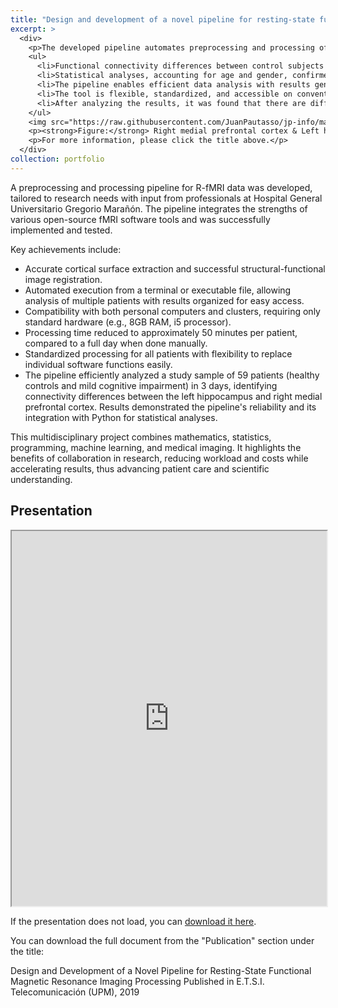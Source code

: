 ```yaml
---
title: "Design and development of a novel pipeline for resting-state functional magnetic resonance imaging processing"
excerpt: >
  <div>
    <p>The developed pipeline automates preprocessing and processing of R-fMRI data to analyze functional connectivity, particularly in the Default Mode Network (DMN). Key outcomes include:</p>
    <ul>
      <li>Functional connectivity differences between control subjects (27) and patients with mild cognitive impairment (32) were identified, specifically reduced connectivity between the left hippocampus and right medial prefrontal cortex.</li>
      <li>Statistical analyses, accounting for age and gender, confirmed significant differences (p < 0.05 after Bonferroni correction).</li>
      <li>The pipeline enables efficient data analysis with results generated in approximately 50 minutes per subject, a significant improvement over manual methods.</li>
      <li>The tool is flexible, standardized, and accessible on conventional hardware, promoting widespread usability and reducing workload and costs for researchers and clinicians.</li>
      <li>After analyzing the results, it was found that there are differences in connectivity between the control group and the groups with mild cognitive impairment. The difference is found in regions 4-5, that is, between the left hippocampus and the right medial prefrontal cortex. See the figure below:</li>
    </ul>
    <img src="https://raw.githubusercontent.com/JuanPautasso/jp-info/master/images/image_24.jpg" alt="Pipeline image" />
    <p><strong>Figure:</strong> Right medial prefrontal cortex & Left hippocampus.</p>
    <p>For more information, please click the title above.</p>
  </div>
collection: portfolio
---
```


A preprocessing and processing pipeline for R-fMRI data was developed, tailored to research needs with input from professionals at Hospital General Universitario Gregorio Marañón. The pipeline integrates the strengths of various open-source fMRI software tools and was successfully implemented and tested.

Key achievements include:

- Accurate cortical surface extraction and successful structural-functional image registration.
- Automated execution from a terminal or executable file, allowing analysis of multiple patients with results organized for easy access.
- Compatibility with both personal computers and clusters, requiring only standard hardware (e.g., 8GB RAM, i5 processor).
- Processing time reduced to approximately 50 minutes per patient, compared to a full day when done manually.
- Standardized processing for all patients with flexibility to replace individual software functions easily.
- The pipeline efficiently analyzed a study sample of 59 patients (healthy controls and mild cognitive impairment) in 3 days, identifying connectivity differences between the left hippocampus and right medial prefrontal cortex. Results demonstrated the pipeline's reliability and its integration with Python for statistical analyses.

This multidisciplinary project combines mathematics, statistics, programming, machine learning, and medical imaging. It highlights the benefits of collaboration in research, reducing workload and costs while accelerating results, thus advancing patient care and scientific understanding.

<section id="presentation">
  <h2>Presentation</h2>
  <iframe src="https://docs.google.com/gview?url=https://raw.githubusercontent.com/JuanPautasso/jp-info/master/images/Presentation_TFM.pdf&embedded=true" width="100%" height="600px"></iframe>
  <p>If the presentation does not load, you can <a href="https://raw.githubusercontent.com/JuanPautasso/jp-info/master/images/Presentation_TFM.pdf" target="_blank">download it here</a>.</p>
</section>

You can download the full document from the "Publication" section under the title:

Design and Development of a Novel Pipeline for Resting-State Functional Magnetic Resonance Imaging Processing
Published in E.T.S.I. Telecomunicación (UPM), 2019

